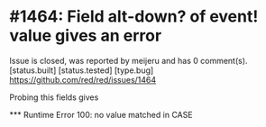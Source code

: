 
#1464: Field alt-down? of event! value gives an error
================================================================================
Issue is closed, was reported by meijeru and has 0 comment(s).
[status.built] [status.tested] [type.bug]
<https://github.com/red/red/issues/1464>

Probing this fields gives

**\* Runtime Error 100: no value matched in CASE



